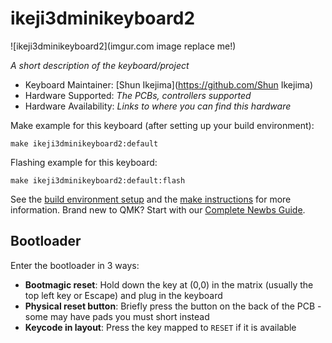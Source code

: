 # ikeji3dminikeyboard2

![ikeji3dminikeyboard2](imgur.com image replace me!)

*A short description of the keyboard/project*

* Keyboard Maintainer: [Shun Ikejima](https://github.com/Shun Ikejima)
* Hardware Supported: *The PCBs, controllers supported*
* Hardware Availability: *Links to where you can find this hardware*

Make example for this keyboard (after setting up your build environment):

    make ikeji3dminikeyboard2:default

Flashing example for this keyboard:

    make ikeji3dminikeyboard2:default:flash

See the [build environment setup](https://docs.qmk.fm/#/getting_started_build_tools) and the [make instructions](https://docs.qmk.fm/#/getting_started_make_guide) for more information. Brand new to QMK? Start with our [Complete Newbs Guide](https://docs.qmk.fm/#/newbs).

## Bootloader

Enter the bootloader in 3 ways:

* **Bootmagic reset**: Hold down the key at (0,0) in the matrix (usually the top left key or Escape) and plug in the keyboard
* **Physical reset button**: Briefly press the button on the back of the PCB - some may have pads you must short instead
* **Keycode in layout**: Press the key mapped to `RESET` if it is available
